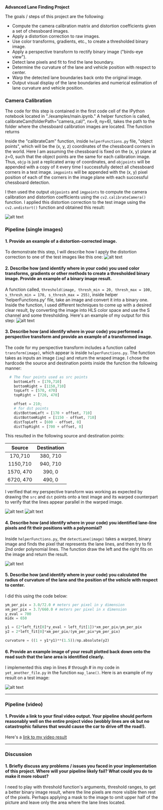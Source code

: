 
**Advanced Lane Finding Project**

The goals / steps of this project are the following:

* Compute the camera calibration matrix and distortion coefficients given a set of chessboard images.
* Apply a distortion correction to raw images.
* Use color transforms, gradients, etc., to create a thresholded binary image.
* Apply a perspective transform to rectify binary image ("birds-eye view").
* Detect lane pixels and fit to find the lane boundary.
* Determine the curvature of the lane and vehicle position with respect to center.
* Warp the detected lane boundaries back onto the original image.
* Output visual display of the lane boundaries and numerical estimation of lane curvature and vehicle position.

[//]: # (Image References)

[image1]: ./examples/undistort_output.png "Undistorted"
[image2]: ./output_images/undistorted/test1.jpg "Road Transformed"
[image3]: ./output_images/thresholded/test1.jpg "Binary Example"
[image4]: ./output_images/undistorted_points_drawn.jpg "Warp Example"
[image5]: ./output_images/birdeye.jpg "Warp Example"
[image6]: ./examples/color_fit_lines.jpg "Fit Visual"
[image7]: ./output_images/pipeline_output/test1.jpg "Output"
[video1]: ./project_video.mp4 "Video"


### Camera Calibration


The code for this step is contained in the first code cell of the IPython notebook located in "./examples/main.ipynb." A helper function is called, calibrateCam(folderPath="camera_cal/", nx=9, ny=6), takes the path to the folder where the chessboard calibration images are located. The function returns   

Inside the "calibrateCam" function, inside `helperFunctions.py` file, "object points", which will be the (x, y, z) coordinates of the chessboard corners in the world. Here I am assuming the chessboard is fixed on the (x, y) plane at z=0, such that the object points are the same for each calibration image.  Thus, `objp` is just a replicated array of coordinates, and `objpoints` will be appended with a copy of it every time I successfully detect all chessboard corners in a test image.  `imgpoints` will be appended with the (x, y) pixel position of each of the corners in the image plane with each successful chessboard detection.  

I then used the output `objpoints` and `imgpoints` to compute the camera calibration and distortion coefficients using the `cv2.calibrateCamera()` function.  I applied this distortion correction to the test image using the `cv2.undistort()` function and obtained this result: 

![alt text][image1]

### Pipeline (single images)

#### 1. Provide an example of a distortion-corrected image.

To demonstrate this step, I will describe how I apply the distortion correction to one of the test images like this one:
![alt text][image2]

#### 2. Describe how (and identify where in your code) you used color transforms, gradients or other methods to create a thresholded binary image.  Provide an example of a binary image result.

A function called, `threshold(image, thresh_min = 20, thresh_max = 100, s_thresh_min = 170, s_thresh_max = 255)`, inside helper 'helperFunctions.py' file, take an image and convert it into a binary one. Inside the function, I used different techniques to come up with a desired clear result, by converting the image into HLS color space and use the S channel and some thresholding. Here's an example of my output for this step:
![alt text][image3]

#### 3. Describe how (and identify where in your code) you performed a perspective transform and provide an example of a transformed image.

The code for my perspective transform includes a function called `transform(image)`, which appear is inside `helperFunctions.py`.  The  function takes as inputs an image (`img`) and return the wraped image. I chose the hardcode the source and destination points inside the function the following manner:

```python
  # The four points used as src points
    bottomLeft = [170,710] 
    bottomRight = [1150,710]
    topLeft = [570, 470]
    topRight = [720, 470]

    offset = 210;
    # for dst points
    distBottomLeft = [170 + offset, 710] 
    distBottomRight = [1150 - offset, 710]
    distTopLeft = [600 - offset, 0] 
    distTopRight = [700 + offset, 0]
```

This resulted in the following source and destination points:

| Source        | Destination   | 
|:-------------:|:-------------:| 
| 170,710      | 380, 710        | 
| 1150,710     | 940, 710      |
| 1570, 470     | 390, 0     |
| 6720, 470      | 490, 0       |

I verified that my perspective transform was working as expected by drawing the `src` and `dst` points onto a test image and its warped counterpart to verify that the lines appear parallel in the warped image.

![alt text][image4]
![alt text][image5]
#### 4. Describe how (and identify where in your code) you identified lane-line pixels and fit their positions with a polynomial?

Inside `helperFunctions.py`, the `detectLane(image)` takes a warped, binary image and finds the pixel that represents the lane lines, and then try to fit 2nd order polynomial lines. The function draw the left and the right fits on the image and return the result.

![alt text][image6]

#### 5. Describe how (and identify where in your code) you calculated the radius of curvature of the lane and the position of the vehicle with respect to center.

I did this using the code below:

```python
ym_per_pix = 3.0/72.0 # meters per pixel in y dimension
xm_per_pix = 3.7/660.0 # meters per pixel in x dimension
y_eval = 700
midx = 650

y1 = (2*left_fit[0]*y_eval + left_fit[1])*xm_per_pix/ym_per_pix
y2 = 2*left_fit[0]*xm_per_pix/(ym_per_pix*ym_per_pix)

curvature = ((1 + y1*y1)**(1.5))/np.absolute(y2)
```

#### 6. Provide an example image of your result plotted back down onto the road such that the lane area is identified clearly.

I implemented this step in lines # through # in my code in `yet_another_file.py` in the function `map_lane()`.  Here is an example of my result on a test image:

![alt text][image7]

---

### Pipeline (video)

#### 1. Provide a link to your final video output.  Your pipeline should perform reasonably well on the entire project video (wobbly lines are ok but no catastrophic failures that would cause the car to drive off the road!).

Here's a [link to my video result](https://youtu.be/GEY4eCSl1Fo)

---

### Discussion

#### 1. Briefly discuss any problems / issues you faced in your implementation of this project.  Where will your pipeline likely fail?  What could you do to make it more robust?

I need to play with threshold function's arguments, threshold ranges, to get a better binary image result, where the line pixels are more visible then rest of the pixels. Perhaps applying a mask to the image to omit upper half of the picture and leave only the area where the lane lines located.  
